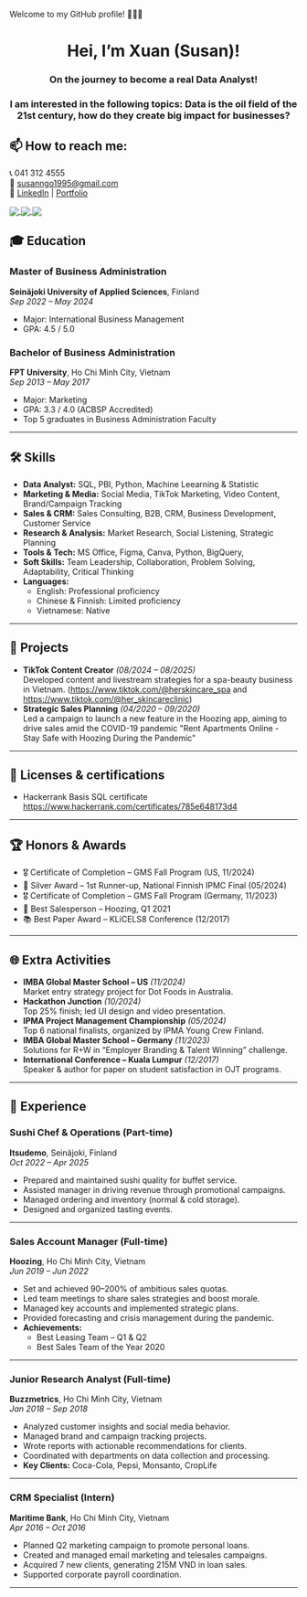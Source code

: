 Welcome to my GitHub profile! 👋👋👋

<h1 align="center"> Hei, I’m Xuan (Susan)! </h1>
<h3 align="center"> On the journey to become a real Data Analyst! </h3>
<h3 align="center"> I am interested in the following topics: Data is the oil field of the 21st century, how do they create big impact for businesses? </h3>

## 📫 How to reach me: 
📞 041 312 4555  
📧 susanngo1995@gmail.com  
🔗 [LinkedIn](https://www.linkedin.com/in/susan95/) | [Portfolio](https://xuanho.notion.site/Hei-I-m-Susan-Xuan-15d4eaed5dbe802c8d5ddb35dbc4ba8b)

 
<a href="https://github.com/hothanhxuan/SQL-Data-Questions/"> 
<img align="center" src="https://github-readme-stats.vercel.app/api/pin/?username=hothanhxuan&repo=SQL-Data-Questions&theme=radical" />
</a>

<a href="https://github.com/hothanhxuan/ProjectMilestone-Ecommerce-BigQuery/">
  <!-- Change the `github-readme-stats.vercel.app` to `github-readme-stats.vercel.app`  -->
  <img align="center" src="https://github-readme-stats.vercel.app/api/pin/?username=hothanhxuan&repo=ProjectMilestone-Ecommerce-BigQuery&theme=merko" />
</a>  

<a href="https://github.com/hothanhxuan/HR-and-Market-Expansion-Analysis/" >
  <!-- Change the `github-readme-stats.vercel.app` to `github-readme-stats.vercel.app`  -->
  <img align="center" src="https://github-readme-stats.vercel.app/api/pin/?username=hothanhxuan&repo=HR-and-Market-Expansion-Analysis&theme=gruvbox" />
</a>  

## 🎓 Education

### **Master of Business Administration**  
**Seinäjoki University of Applied Sciences**, Finland  
*Sep 2022 – May 2024*  
- Major: International Business Management  
- GPA: 4.5 / 5.0  

### **Bachelor of Business Administration**  
**FPT University**, Ho Chi Minh City, Vietnam  
*Sep 2013 – May 2017*  
- Major: Marketing  
- GPA: 3.3 / 4.0 (ACBSP Accredited)  
- Top 5 graduates in Business Administration Faculty

---

## 🛠 Skills

- **Data Analyst:** SQL, PBI, Python, Machine Leearning & Statistic  
- **Marketing & Media:** Social Media, TikTok Marketing, Video Content, Brand/Campaign Tracking  
- **Sales & CRM:** Sales Consulting, B2B, CRM, Business Development, Customer Service  
- **Research & Analysis:** Market Research, Social Listening, Strategic Planning  
- **Tools & Tech:** MS Office, Figma, Canva, Python, BigQuery,  
- **Soft Skills:** Team Leadership, Collaboration, Problem Solving, Adaptability, Critical Thinking  
- **Languages:**  
  - English: Professional proficiency  
  - Chinese & Finnish: Limited proficiency  
  - Vietnamese: Native
---

## 📌 Projects

- **TikTok Content Creator** *(08/2024 – 08/2025)*  
  Developed content and livestream strategies for a spa-beauty business in Vietnam.
  (https://www.tiktok.com/@herskincare_spa and https://www.tiktok.com/@her_skincareclinic) 
- **Strategic Sales Planning** *(04/2020 – 09/2020)*  
  Led a campaign to launch a new feature in the Hoozing app, aiming to drive sales amid the COVID-19 pandemic
  "Rent Apartments Online - Stay Safe with Hoozing During the Pandemic" 
  
---

## 🎯 Licenses & certifications

- Hackerrank Basis SQL certificate
  https://www.hackerrank.com/certificates/785e648173d4 

---

## 🏆 Honors & Awards

- 🎖 Certificate of Completion – GMS Fall Program (US, 11/2024)  
- 🥈 Silver Award – 1st Runner-up, National Finnish IPMC Final (05/2024)  
- 🎖 Certificate of Completion – GMS Fall Program (Germany, 11/2023)  
- 🏅 Best Salesperson – Hoozing, Q1 2021  
- 📚 Best Paper Award – KLiCELS8 Conference (12/2017)  

---

## 🌐 Extra Activities

- **IMBA Global Master School – US** *(11/2024)*  
  Market entry strategy project for Dot Foods in Australia.  
- **Hackathon Junction** *(10/2024)*  
  Top 25% finish; led UI design and video presentation.  
- **IPMA Project Management Championship** *(05/2024)*  
  Top 6 national finalists, organized by IPMA Young Crew Finland.  
- **IMBA Global Master School – Germany** *(11/2023)*  
  Solutions for R+W in “Employer Branding & Talent Winning” challenge.  
- **International Conference – Kuala Lumpur** *(12/2017)*  
  Speaker & author for paper on student satisfaction in OJT programs.
  
---

## 💼 Experience

### **Sushi Chef & Operations (Part-time)**  
**Itsudemo**, Seinäjoki, Finland  
*Oct 2022 – Apr 2025*  
- Prepared and maintained sushi quality for buffet service.  
- Assisted manager in driving revenue through promotional campaigns.  
- Managed ordering and inventory (normal & cold storage).  
- Designed and organized tasting events.

---

### **Sales Account Manager (Full-time)**  
**Hoozing**, Ho Chi Minh City, Vietnam  
*Jun 2019 – Jun 2022*  
- Set and achieved 90–200% of ambitious sales quotas.  
- Led team meetings to share sales strategies and boost morale.  
- Managed key accounts and implemented strategic plans.  
- Provided forecasting and crisis management during the pandemic.  
- **Achievements:**  
  - Best Leasing Team – Q1 & Q2  
  - Best Sales Team of the Year 2020

---

### **Junior Research Analyst (Full-time)**  
**Buzzmetrics**, Ho Chi Minh City, Vietnam  
*Jan 2018 – Sep 2018*  
- Analyzed customer insights and social media behavior.  
- Managed brand and campaign tracking projects.  
- Wrote reports with actionable recommendations for clients.  
- Coordinated with departments on data collection and processing.  
- **Key Clients:** Coca-Cola, Pepsi, Monsanto, CropLife

---

### **CRM Specialist (Intern)**  
**Maritime Bank**, Ho Chi Minh City, Vietnam  
*Apr 2016 – Oct 2016*  
- Planned Q2 marketing campaign to promote personal loans.  
- Created and managed email marketing and telesales campaigns.  
- Acquired 7 new clients, generating 215M VND in loan sales.  
- Supported corporate payroll coordination.

---
